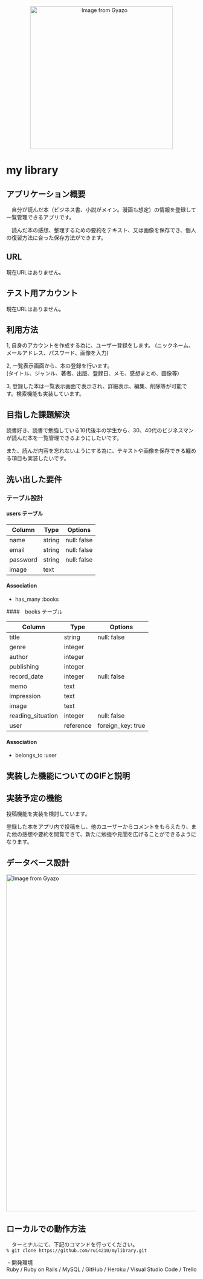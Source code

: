 
<div align="center"><a href="https://gyazo.com/cacc1fc437bf920699a62561b8e2d6ee"><img src="https://i.gyazo.com/cacc1fc437bf920699a62561b8e2d6ee.png" alt="Image from Gyazo" width="378"/></a></div>

# my library

## アプリケーション概要
　自分が読んだ本（ビジネス書、小説がメイン。漫画も想定）の情報を登録して一覧管理できるアプリです。

　読んだ本の感想、整理するための要約をテキスト、又は画像を保存でき、個人の復習方法に合った保存方法ができます。

## URL
 現在URLはありません。

## テスト用アカウント
 現在URLはありません。

## 利用方法
1, 自身のアカウントを作成する為に、ユーザー登録をします。
    (ニックネーム、メールアドレス、パスワード、画像を入力)

2, 一覧表示画面から、本の登録を行います。  
(タイトル、ジャンル、著者、出版、登録日、メモ、感想まとめ、画像等)  

3, 登録した本は一覧表示画面で表示され、詳細表示、編集、削除等が可能です。検索機能も実装しています。  

## 目指した課題解決
  読書好き、読書で勉強している10代後半の学生から、30、40代のビジネスマンが読んだ本を一覧管理できるようにしたいです。  

  また、読んだ内容を忘れないようにする為に、テキストや画像を保存できる纏める項目も実装したいです。  

## 洗い出した要件

### テーブル設計

#### users テーブル

| Column   | Type   | Options     |
| -------- | ------ | ----------- |
| name     | string | null: false |
| email    | string | null: false |
| password | string | null: false |
| image    | text   |             |

#### Association
- has_many :books

####　books テーブル

| Column            | Type      | Options     |
| ----------------  | -------   | ----------- |
| title             | string    | null: false |
| genre             | integer   |             |
| author            | integer   |             |
| publishing        | integer   |             |
| record_date       | integer   | null: false |
| memo              | text      |             |
| impression        | text      |             |
| image             | text      |             |
| reading_situation | integer   | null: false |
| user              | reference | foreign_key: true |

#### Association
- belongs_to :user

## 実装した機能についてのGIFと説明


## 実装予定の機能
投稿機能を実装を検討しています。  

登録した本をアプリ内で投稿をし、他のユーザーからコメントをもらえたり、また他の感想や要約を閲覧できて、新たに勉強や見聞を広げることができるようになります。  

## データベース設計
<a href="https://gyazo.com/d2966e5fe014f23fdbcffb542d5d192a"><img src="https://i.gyazo.com/d2966e5fe014f23fdbcffb542d5d192a.png" alt="Image from Gyazo" width="892"/></a>

## ローカルでの動作方法
　ターミナルにて、下記のコマンドを行ってください。  
`% git clone https://github.com/rui4210/mylibrary.git`  

・開発環境  
Ruby / Ruby on Rails / MySQL / GitHub / Heroku / Visual Studio Code / Trello

